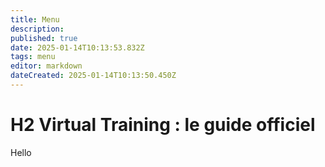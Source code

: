 ```yaml
---
title: Menu
description: 
published: true
date: 2025-01-14T10:13:53.832Z
tags: menu
editor: markdown
dateCreated: 2025-01-14T10:13:50.450Z
---
```


# H2 Virtual Training : le guide officiel

Hello